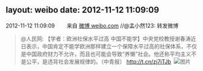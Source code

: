 layout: weibo
date: 2012-11-12 11:09:09
---
2012-11-12 11:09:09  &nbsp;&nbsp;&nbsp;&nbsp;&nbsp;&nbsp; 来自 <a href="http://weibo.com/" rel="nofollow">微博 weibo.com</a>
//@孟小然123: 转发微博
>  @人民网: 【学者：欧洲社保水平过高 中国不能学】中央党校教授谢春涛近日表示，中国肯定不能学欧洲那样建立一个保障水平过高的社保体系，不仅是中国政府财力不允许，而且也可能会导致“养懒”社会。他还称平均主义不是公平，是违背社会发展规律的。（中青报） http://t.cn/zj7iTJb ​​​
>  ![图片](https://ww2.sinaimg.cn/large/884f7263jw1dys10uhq6wj.jpg)
